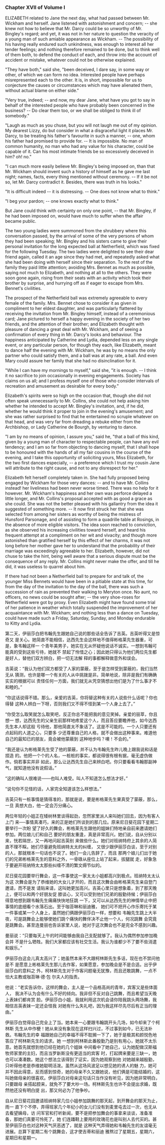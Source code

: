 ### Chapter XVII of Volume I

 ELIZABETH related to Jane the next day, what had passed between Mr. Wickham and herself. Jane listened with astonishment and concern; -- she knew not how to believe that Mr. Darcy could be so unworthy of Mr. Bingley's regard; and yet, it was not in her nature to question the veracity of a young man of such amiable appearance as Wickham. -- The possibility of his having really endured such unkindness, was enough to interest all her tender feelings; and nothing therefore remained to be done, but to think well of them both, to defend the conduct of each, and throw into the account of accident or mistake, whatever could not be otherwise explained.

"They have both," said she, "been deceived, I dare say, in some way or other, of which we can form no idea. Interested people have perhaps misrepresented each to the other. It is, in short, impossible for us to conjecture the causes or circumstances which may have alienated them, without actual blame on either side."

"Very true, indeed; -- and now, my dear Jane, what have you got to say in behalf of the interested people who have probably been concerned in the business? -- Do clear them too, or we shall be obliged to think ill of somebody."

"Laugh as much as you chuse, but you will not laugh me out of my opinion. My dearest Lizzy, do but consider in what a disgraceful light it places Mr. Darcy, to be treating his father's favourite in such a manner, -- one, whom his father had promised to provide for. -- It is impossible. No man of common humanity, no man who had any value for his character, could be capable of it. Can his most intimate friends be so excessively deceived in him? oh! no."

"I can much more easily believe Mr. Bingley's being imposed on, than that Mr. Wickham should invent such a history of himself as he gave me last night; names, facts, every thing mentioned without ceremony. -- If it be not so, let Mr. Darcy contradict it. Besides, there was truth in his looks."

"It is difficult indeed -- it is distressing. -- One does not know what to think."

"I beg your pardon; -- one knows exactly what to think."

But Jane could think with certainty on only one point, -- that Mr. Bingley, if he had been imposed on, would have much to suffer when the affair became public.

The two young ladies were summoned from the shrubbery where this conversation passed, by the arrival of some of the very persons of whom they had been speaking; Mr. Bingley and his sisters came to give their personal invitation for the long expected ball at Netherfield, which was fixed for the following Tuesday. The two ladies were delighted to see their dear friend again, called it an age since they had met, and repeatedly asked what she had been doing with herself since their separation. To the rest of the family they paid little attention; avoiding Mrs. Bennet as much as possible, saying not much to Elizabeth, and nothing at all to the others. They were soon gone again, rising from their seats with an activity which took their brother by surprise, and hurrying off as if eager to escape from Mrs. Bennet's civilities.

The prospect of the Netherfield ball was extremely agreeable to every female of the family. Mrs. Bennet chose to consider it as given in compliment to her eldest daughter, and was particularly flattered by receiving the invitation from Mr. Bingley himself, instead of a ceremonious card; Jane pictured to herself a happy evening in the society of her two friends, and the attention of their brother; and Elizabeth thought with pleasure of dancing a great deal with Mr. Wickham, and of seeing a confirmation of every thing in Mr. Darcy's looks and behaviour. The happiness anticipated by Catherine and Lydia, depended less on any single event, or any particular person, for though they each, like Elizabeth, meant to dance half the evening with Mr. Wickham, he was by no means the only partner who could satisfy them, and a ball was at any rate, a ball. And even Mary could assure her family that she had no disinclination for it.

"While I can have my mornings to myself," said she, "it is enough. -- I think it no sacrifice to join occasionally in evening engagements. Society has claims on us all; and I profess myself one of those who consider intervals of recreation and amusement as desirable for every body."

Elizabeth's spirits were so high on the occasion that, though she did not often speak unnecessarily to Mr. Collins, she could not help asking him whether he intended to accept Mr. Bingley's invitation, and, if he did, whether he would think it proper to join in the evening's amusement; and she was rather surprised to find that he entertained no scruple whatever on that head, and was very far from dreading a rebuke either from the Archbishop, or Lady Catherine de Bourgh, by venturing to dance.

"I am by no means of opinion, I assure you," said he, "that a ball of this kind, given by a young man of character to respectable people, can have any evil tendency; and I am so far from objecting to dancing myself, that I shall hope to be honoured with the hands of all my fair cousins in the course of the evening, and I take this opportunity of soliciting yours, Miss Elizabeth, for the two first dances especially, -- a preference which I trust my cousin Jane will attribute to the right cause, and not to any disrespect for her."

Elizabeth felt herself completely taken in. She had fully proposed being engaged by Wickham for those very dances: -- and to have Mr. Collins instead! her liveliness had been never worse timed. There was no help for it however. Mr. Wickham's happiness and her own was perforce delayed a little longer, and Mr. Collins's proposal accepted with as good a grace as she could. She was not the better pleased with his gallantry from the idea it suggested of something more. -- It now first struck her that she was selected from among her sisters as worthy of being the mistress of Hunsford Parsonage, and of assisting to form a quadrille table at Rosings, in the absence of more eligible visitors. The idea soon reached to conviction, as she observed his increasing civilities toward herself, and heard his frequent attempt at a compliment on her wit and vivacity; and though more astonished than gratified herself by this effect of her charms, it was not long before her mother gave her to understand that the probability of their marriage was exceedingly agreeable to her. Elizabeth, however, did not chuse to take the hint, being well aware that a serious dispute must be the consequence of any reply. Mr. Collins might never make the offer, and till he did, it was useless to quarrel about him.

If there had not been a Netherfield ball to prepare for and talk of, the younger Miss Bennets would have been in a pitiable state at this time, for from the day of the invitation to the day of the ball, there was such a succession of rain as prevented their walking to Meryton once. No aunt, no officers, no news could be sought after; -- the very shoe-roses for Netherfield were got by proxy. Even Elizabeth might have found some trial of her patience in weather which totally suspended the improvement of her acquaintance with Mr. Wickham; and nothing less than a dance on Tuesday, could have made such a Friday, Saturday, Sunday, and Monday endurable to Kitty and Lydia.

第二天，伊丽莎白把韦翰先生跟她自己说的那些话全告诉了吉英。吉英听得又是惊奇又 是关心。她简直不能相信，达西先生会这样地不值得彬格莱先生器重，可是，象韦翰这样一 个青年美男子，她实在无从怀疑他说话不诚实。一想到韦翰可能真的受到这些亏待，她就不 禁起了怜惜之心；因此她只得认为他们两位先生都是好人，替他们双方辨白，把一切无法解 释的事都解释做意外和误会。

吉英说：“我认为他们双方都受了人家的蒙蔽，至于是怎样受到蒙蔽的，我们当然无从 猜测，也许是哪一个有关的人从中挑拨是非。简单地说，除非是我们有确确实实的根据可以 责怪任何一方面，我们就无从凭空猜想出他们是为了什么事才不和睦的。”

“你这话说得不错。那么，亲爱的吉英，你将替这种有关的人说些什么话呢？你也得替 这种人辨白一下呀，否则我们又不得不怪到某一个人身上去了。”

“你受怎么取笑就怎么取笑吧，反正你总不能把我的意见笑掉。亲爱的丽萃，你且想一 想，达西先生的父亲生前那样地疼爱这个人，而且答应要瞻养他，如今达西先生本人却这般 亏待他，那他简直太不象话了。这是不可能的。一个人只要还有点起码的人道之心，只要多 少还尊重自己的人格，就不会做出这种事来。难道他自己的最知已的朋友，竟会被他蒙蔽到 这种地步吗？噢！不会的。”

“我还是认为彬格莱先生受了他的蒙蔽，并不认为韦翰先生昨儿晚上跟我说和话是捏造 的。他把一个个的人名，一桩桩的事实，都说得很有根有据，毫无虚伪做作。倘若事实并非 如此，那么让达西先生自己来辨白吧。你只要看看韦翰那副神气，就知道他没有说假话。”

“这的确叫人很难说───也叫人难受。叫人不知道怎么想法才好。”

“说句你不见怪的话，人家完全知道该怎么样想法。”

吉英只有一桩事情是猜得准的，那就是说，要是彬格莱先生果真受了蒙蔽，那么，一旦 真想大白，他一定会万分痛心。

两位年轻的小姐正在矮树林里谈得起劲，忽然家里派人来叫她们回去，因为有客人上门 来──事情真凑巧，来的正是她们所谈到的那几位。原来尼日斐花园下星期二要举行一次盼 望了好久的舞会，彬格莱先生跟他的姐妹们特地亲自前来邀请她们参加。两位娘儿们和自己 要好的朋友重逢，真是非常高兴。她们说，自从分别以来，恍若隔世，又一再地问起吉英别 来做些什么。她们对班纳特府上其余的人简直不理不睬。她们尽量避免班纳特太太的纠缠， 又很少跟伊丽莎白谈，至于对别的人，那就根本一句话也不说了。她们一会儿告辞了，而且 那两个娘儿们出于她们的兄弟彬格莱先生的意料之外，一骨碌从座位上站了起来，拔腿就 走，好象急于要避开班纳特太太那些纠缠不清的繁文缛节似的。

尼日斐花园要举行舞会，这一件事使这一家太太小姐都高兴到极点。班纳特太太认为这 次舞会是为了恭维她的大女儿才开的，而且这次舞会由彬格莱先生亲自登门邀请，而不是发 请贴来请，这叫她更加高兴。吉英心里只是想象着，到了那天晚上，便可以和两个好朋友促 膝谈心，又可以受到他们兄弟的殷勤待候；伊丽莎白得意地想到跟韦翰先生痛痛快快地狂跳 一下，又可以从达西先生的神情举止中把事情的底细看个水落石出。至于咖苔琳和丽迪雅， 她们可不把开心作乐寄托于某一件事或某一个人身上，虽然她们俩跟伊丽莎白一样，想要和 韦翰先生跳上大半夜，可是跳舞会上能够使她们跳个痛快的舞伴决不止他一个人，何况跳舞 会究竟是跳舞会。甚至连曼丽也告诉家里人说，她对于这次舞会也不是完全不感到兴趣。

曼丽说：“只要每天上午的时间能够由我自己支配就够了。我认为偶然参加参加晚会并 不是什么牺牲。我们大家都应该有社交生活。我认为谁都少不了要不些消遣和娱乐。”

伊丽莎白这会儿真太高兴了；她虽然本来不大跟柯林斯先生多话，现在也不禁问他是不 是愿意上彬格莱先生那儿去作客，如果愿意，参加晚会是不是合适。出乎伊丽莎白的意料之 外，柯林斯先生对于作客问题毫无犹豫，而且还敢跳舞，一点不怕大主教或咖苔琳·德·包 尔夫人的指责。

他说：“老实告诉你，这样的舞会，主人是一个品格高尚的青年，宾客又是些体面人， 我决不认为会有什么不好的倾向。我非但不反对自己跳舞，而且希望当天晚上表妹们都肯赏 脸。伊丽莎白小姐，我就利用这次机会请你陪我跳头两场舞，我相信吉英表妹一定还会怪我 对她有什么失礼吧，因为我这样尽先尽后有正当的理由。”

伊丽莎白觉得自己完全上了当。她本来一心要跟韦翰跳开头几场，如今却来了个柯林斯 先生从中作梗！她从来没有象现在这样扫兴过，不过事到如今，已无法补救。韦翰先生的幸 福跟她自己的幸福不得不耽搁一下了，她于是极其和颜悦色地答应了柯林斯先生的请求。她 一想到柯林斯此番殷勤乃是别有用心，她就不太乐意。她首先就想到他已经在她的几个姐妹 中间看中了她自己，认为她配做汉斯福牧师家里的主妇，而且当罗新斯没有更适当的宾客 时，打起牌来要是三缺一，她也可以凑凑数。她这个想法立该得到了证实，因为她观察到他 对她越来越殷勤，只听得他老是恭维她聪明活泼。虽然从这场风波足以想见她的诱人的魅 力，她可并不因此得意，反而感到惊奇，她的母亲不久又跟她说，他们俩是可能结婚的，这 叫她做母亲的很喜欢。伊丽莎白对母亲这句话只当作没有听见，因为她非常明白，只要跟母 亲搭起腔来，就免不了要大吵一场。柯林斯先生也许不会提出求婚，既然他还没有明白提 出，那又何必为了他争吵。

自从尼日斐花园邀请班纳特家几位小姐参加跳舞的那天起，到开舞会的那天为止，雨一 直下个不停，弄得班家几个年纪小的女儿们没有到麦里屯去过一次，也无从去看望姨母，访 问军官和打听新闻，要不是把参加舞会的事拿来谈谈，准备准备，那她们真要可怜死了。她 们连蹯鞋上要用的玫瑰花也是叫别人去代买的。甚至伊丽莎白也对这种天气厌恶透了，就是 这种天气弄得她和韦翰先生的友谊毫无进展。总算下星期二有个跳舞会，这才使吉蒂和丽迪 雅熬过了星期五，星期六，星期日和星期一。



